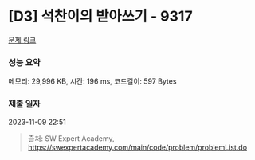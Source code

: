 # [D3] 석찬이의 받아쓰기 - 9317 

[문제 링크](https://swexpertacademy.com/main/code/problem/problemDetail.do?contestProbId=AW-hOY5KeEIDFAVg) 

### 성능 요약

메모리: 29,996 KB, 시간: 196 ms, 코드길이: 597 Bytes

### 제출 일자

2023-11-09 22:51



> 출처: SW Expert Academy, https://swexpertacademy.com/main/code/problem/problemList.do